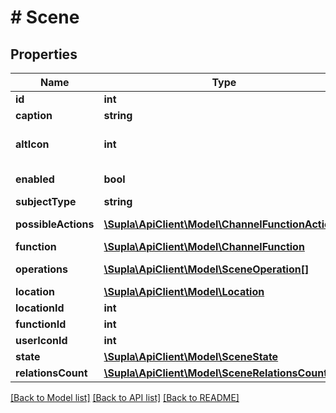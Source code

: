 # # Scene

## Properties

Name | Type | Description | Notes
------------ | ------------- | ------------- | -------------
**id** | **int** | Identifier | [optional]
**caption** | **string** | Caption | [optional]
**altIcon** | **int** | Chosen alternative icon idenifier. Should not be greater than the &#x60;function.maxAlternativeIconIndex&#x60;. | [optional]
**enabled** | **bool** | Whether this scenen is enabled or not | [optional]
**subjectType** | **string** |  | [optional]
**possibleActions** | [**\Supla\ApiClient\Model\ChannelFunctionAction[]**](ChannelFunctionAction.md) | What action can you execute on this subject? | [optional]
**function** | [**\Supla\ApiClient\Model\ChannelFunction**](ChannelFunction.md) |  | [optional]
**operations** | [**\Supla\ApiClient\Model\SceneOperation[]**](SceneOperation.md) | Scene operations, only if requested in the &#x60;include&#x60; param | [optional]
**location** | [**\Supla\ApiClient\Model\Location**](Location.md) |  | [optional]
**locationId** | **int** |  | [optional]
**functionId** | **int** |  | [optional]
**userIconId** | **int** |  | [optional]
**state** | [**\Supla\ApiClient\Model\SceneState**](SceneState.md) |  | [optional]
**relationsCount** | [**\Supla\ApiClient\Model\SceneRelationsCount**](SceneRelationsCount.md) |  | [optional]

[[Back to Model list]](../../README.md#models) [[Back to API list]](../../README.md#endpoints) [[Back to README]](../../README.md)
